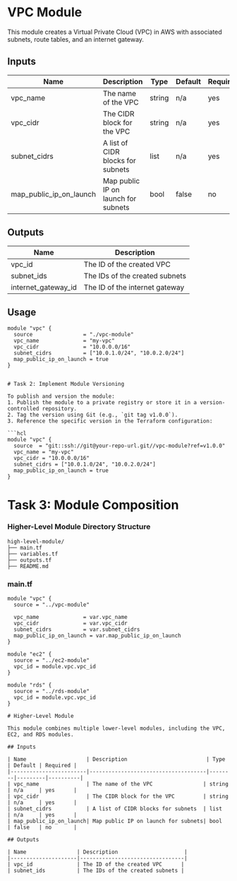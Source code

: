 # VPC Module

This module creates a Virtual Private Cloud (VPC) in AWS with associated subnets, route tables, and an internet gateway.

## Inputs

| Name                   | Description                         | Type   | Default | Required |
|------------------------|-------------------------------------|--------|---------|----------|
| vpc_name               | The name of the VPC                | string | n/a     | yes      |
| vpc_cidr               | The CIDR block for the VPC         | string | n/a     | yes      |
| subnet_cidrs           | A list of CIDR blocks for subnets  | list   | n/a     | yes      |
| map_public_ip_on_launch| Map public IP on launch for subnets| bool   | false   | no       |

## Outputs

| Name                | Description                     |
|---------------------|---------------------------------|
| vpc_id              | The ID of the created VPC      |
| subnet_ids          | The IDs of the created subnets |
| internet_gateway_id | The ID of the internet gateway |

## Usage
```hcl
module "vpc" {
  source                = "./vpc-module"
  vpc_name              = "my-vpc"
  vpc_cidr              = "10.0.0.0/16"
  subnet_cidrs          = ["10.0.1.0/24", "10.0.2.0/24"]
  map_public_ip_on_launch = true
}
```
```

# Task 2: Implement Module Versioning

To publish and version the module:
1. Publish the module to a private registry or store it in a version-controlled repository.
2. Tag the version using Git (e.g., `git tag v1.0.0`).
3. Reference the specific version in the Terraform configuration:

```hcl
module "vpc" {
  source  = "git::ssh://git@your-repo-url.git//vpc-module?ref=v1.0.0"
  vpc_name = "my-vpc"
  vpc_cidr = "10.0.0.0/16"
  subnet_cidrs = ["10.0.1.0/24", "10.0.2.0/24"]
  map_public_ip_on_launch = true
}
```

# Task 3: Module Composition

### Higher-Level Module Directory Structure
```
high-level-module/
├── main.tf
├── variables.tf
├── outputs.tf
├── README.md
```

### main.tf
```hcl
module "vpc" {
  source = "../vpc-module"

  vpc_name              = var.vpc_name
  vpc_cidr              = var.vpc_cidr
  subnet_cidrs          = var.subnet_cidrs
  map_public_ip_on_launch = var.map_public_ip_on_launch
}

module "ec2" {
  source = "../ec2-module"
  vpc_id = module.vpc.vpc_id
}

module "rds" {
  source = "../rds-module"
  vpc_id = module.vpc.vpc_id
}

# Higher-Level Module

This module combines multiple lower-level modules, including the VPC, EC2, and RDS modules.

## Inputs

| Name                   | Description                         | Type   | Default | Required |
|------------------------|-------------------------------------|--------|---------|----------|
| vpc_name               | The name of the VPC                | string | n/a     | yes      |
| vpc_cidr               | The CIDR block for the VPC         | string | n/a     | yes      |
| subnet_cidrs           | A list of CIDR blocks for subnets  | list   | n/a     | yes      |
| map_public_ip_on_launch| Map public IP on launch for subnets| bool   | false   | no       |

## Outputs

| Name                | Description                     |
|---------------------|---------------------------------|
| vpc_id              | The ID of the created VPC      |
| subnet_ids          | The IDs of the created subnets |

